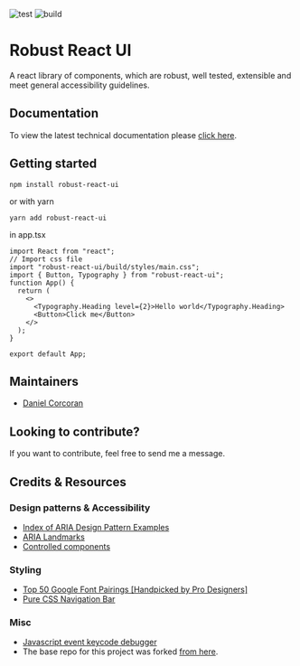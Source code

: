 ![test](https://github.com/danielc92/dc-react-ui/actions/workflows/main-test.yml/badge.svg) ![build](https://github.com/danielc92/dc-react-ui/actions/workflows/main-build.yml/badge.svg)
# Robust React UI 

A react library of components, which are robust, well tested, extensible and meet general accessibility guidelines.

## Documentation

To view the latest technical documentation please [click here](https://danielc92.github.io/robust-react-ui).

## Getting started

`npm install robust-react-ui`

or with yarn

`yarn add robust-react-ui`

in app.tsx

```
import React from "react";
// Import css file
import "robust-react-ui/build/styles/main.css";
import { Button, Typography } from "robust-react-ui";
function App() {
  return (
    <>
      <Typography.Heading level={2}>Hello world</Typography.Heading>
      <Button>Click me</Button>
    </>
  );
}

export default App;

```


## Maintainers

- [Daniel Corcoran](https://github.com/danielc92)

## Looking to contribute?

If you want to contribute, feel free to send me a message.

## Credits & Resources

### Design patterns & Accessibility

- [Index of ARIA Design Pattern Examples](https://www.w3.org/TR/wai-aria-practices/examples/)
- [ARIA Landmarks](https://www.w3.org/TR/wai-aria-practices/examples/landmarks/index.html)
- [Controlled components](https://reactjs.org/docs/forms.html#controlled-components)

### Styling

- [Top 50 Google Font Pairings [Handpicked by Pro Designers]](https://www.pagecloud.com/blog/best-google-fonts-pairings)
- [Pure CSS Navigation Bar](https://codepen.io/drweb/pen/VwYNjxG)

### Misc

- [Javascript event keycode debugger](https://keycode.info/)
- The base repo for this project was forked [from here](https://blog.harveydelaney.com/creating-your-own-react-component-library/).
